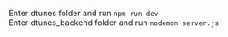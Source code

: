 Enter dtunes folder and run `npm run dev` <br>
Enter dtunes_backend folder and run `nodemon server.js`
